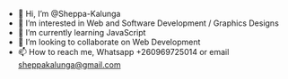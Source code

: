 - 👋 Hi, I’m @Sheppa-Kalunga
- 👀 I’m interested in Web and Software Development / Graphics Designs
- 🌱 I’m currently learning JavaScript
- 💞️ I’m looking to collaborate on Web Development
- 📫 How to reach me, Whatsapp +260969725014 or email sheppakalunga@gmail.com 

<!---
Sheppa-Kalunga/Sheppa-Kalunga is a ✨ special ✨ repository because its `README.md` (this file) appears on your GitHub profile.
You can click the Preview link to take a look at your changes.
--->
